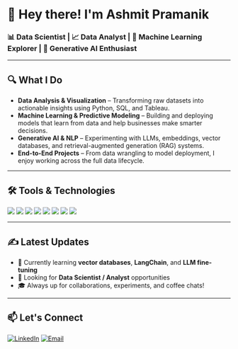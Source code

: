 # 👋 Hey there! I'm Ashmit Pramanik

### 📊 Data Scientist | 📈 Data Analyst | 🤖 Machine Learning Explorer | 🧠 Generative AI Enthusiast

---

## 🔍 What I Do

- **Data Analysis & Visualization** – Transforming raw datasets into actionable insights using Python, SQL, and Tableau.
- **Machine Learning & Predictive Modeling** – Building and deploying models that learn from data and help businesses make smarter decisions.
- **Generative AI & NLP** – Experimenting with LLMs, embeddings, vector databases, and retrieval-augmented generation (RAG) systems.
- **End-to-End Projects** – From data wrangling to model deployment, I enjoy working across the full data lifecycle.

---

## 🛠️ Tools & Technologies

<p align="left">
  <img src="https://img.shields.io/badge/Python-3670A0?style=for-the-badge&logo=python&logoColor=fff" />
  <img src="https://img.shields.io/badge/SQL-025E8C?style=for-the-badge&logo=postgresql&logoColor=white" />
  <img src="https://img.shields.io/badge/Pandas-150458?style=for-the-badge&logo=pandas&logoColor=white" />
  <img src="https://img.shields.io/badge/Numpy-013243?style=for-the-badge&logo=numpy&logoColor=white" />
  <img src="https://img.shields.io/badge/Scikit_Learn-F7931E?style=for-the-badge&logo=scikit-learn&logoColor=white" />
  <img src="https://img.shields.io/badge/HuggingFace-%23FFBF00.svg?style=for-the-badge&logo=hugging-face&logoColor=black" />
  <img src="https://img.shields.io/badge/Streamlit-FF4B4B?style=for-the-badge&logo=streamlit&logoColor=white" />
  <img src="https://img.shields.io/badge/Tableau-E97627?style=for-the-badge&logo=tableau&logoColor=white" />
</p>

---

## ✍️ Latest Updates

- 🔬 Currently learning **vector databases**, **LangChain**, and **LLM fine-tuning**
- 💼 Looking for **Data Scientist / Analyst** opportunities  
- 🎓 Always up for collaborations, experiments, and coffee chats!

---

## 📫 Let's Connect

[![LinkedIn](https://img.shields.io/badge/LinkedIn-blue?style=flat&logo=linkedin&labelColor=blue)](https://www.linkedin.com/in/ashmit-pramanik-a76547245/)
[![Email](https://img.shields.io/badge/Email-me-red?style=flat&logo=gmail&labelColor=red)](mailto:ashmitpramanik09@gmail.com)

